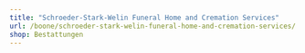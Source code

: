 ```yaml
---
title: "Schroeder-Stark-Welin Funeral Home and Cremation Services"
url: /boone/schroeder-stark-welin-funeral-home-and-cremation-services/
shop: Bestattungen
---
```

